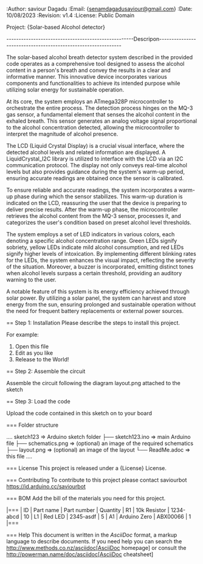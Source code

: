 :Author: saviour Dagadu
:Email: {senamdagadusaviour@gmail.com}
:Date: 10/08/2023
:Revision: v1.4
:License: Public Domain

Project: {Solar-based Alcohol detector}

----------------------------------------------------Descripon--------------------------------------------------------------

The solar-based alcohol breath detector system described in the provided code operates as a comprehensive tool designed to assess 
the alcohol content in a person's breath and convey the results in a clear and informative manner. This innovative device incorporates 
various components and functionalities to achieve its intended purpose while utilizing solar energy for sustainable operation.

At its core, the system employs an ATmega328P microcontroller to orchestrate the entire process. 
The detection process hinges on the MQ-3 gas sensor, a fundamental element that senses the alcohol content in the exhaled breath. 
This sensor generates an analog voltage signal proportional to the alcohol concentration detected, allowing the microcontroller 
to interpret the magnitude of alcohol presence.

The LCD (Liquid Crystal Display) is a crucial visual interface, where the detected alcohol levels and related information are displayed. 
A LiquidCrystal_I2C library is utilized to interface with the LCD via an I2C communication protocol. 
The display not only conveys real-time alcohol levels but also provides guidance during the system's warm-up period, 
ensuring accurate readings are obtained once the sensor is calibrated.

To ensure reliable and accurate readings, the system incorporates a warm-up phase during which the sensor stabilizes. 
This warm-up duration is indicated on the LCD, reassuring the user that the device is preparing to deliver precise results. 
After the warm-up phase, the microcontroller retrieves the alcohol content from the MQ-3 sensor, processes it, and categorizes 
the user's condition based on preset alcohol level thresholds.

The system employs a set of LED indicators in various colors, each denoting a specific alcohol concentration range. 
Green LEDs signify sobriety, yellow LEDs indicate mild alcohol consumption, and red LEDs signify higher levels of intoxication.
By implementing different blinking rates for the LEDs, the system enhances the visual impact, reflecting the severity of the situation. 
Moreover, a buzzer is incorporated, emitting distinct tones when alcohol levels surpass a certain threshold, providing an auditory warning to the user.

A notable feature of this system is its energy efficiency achieved through solar power. 
By utilizing a solar panel, the system can harvest and store energy from the sun, ensuring prolonged 
and sustainable operation without the need for frequent battery replacements or external power sources.




== Step 1: Installation
Please describe the steps to install this project.

For example:

1. Open this file
2. Edit as you like
3. Release to the World!

== Step 2: Assemble the circuit


Assemble the circuit following the diagram layout.png attached to the sketch

== Step 3: Load the code

Upload the code contained in this sketch on to your board

=== Folder structure

....
 sketch123                => Arduino sketch folder
  ├── sketch123.ino       => main Arduino file
  ├── schematics.png      => (optional) an image of the required schematics
  ├── layout.png          => (optional) an image of the layout
  └── ReadMe.adoc         => this file
....

=== License
This project is released under a {License} License.

=== Contributing
To contribute to this project please contact saviourbot https://id.arduino.cc/saviourbot

=== BOM
Add the bill of the materials you need for this project.

|===
| ID | Part name      | Part number | Quantity
| R1 | 10k Resistor   | 1234-abcd   | 10
| L1 | Red LED        | 2345-asdf   | 5
| A1 | Arduino Zero   | ABX00066    | 1
|===


=== Help
This document is written in the _AsciiDoc_ format, a markup language to describe documents.
If you need help you can search the http://www.methods.co.nz/asciidoc[AsciiDoc homepage]
or consult the http://powerman.name/doc/asciidoc[AsciiDoc cheatsheet]
